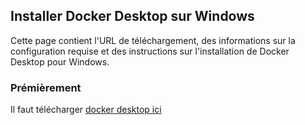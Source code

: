 ## Installer Docker Desktop sur Windows
Cette page contient l'URL de téléchargement, des informations sur la configuration requise et des instructions sur l'installation de Docker Desktop pour Windows.
### Prémièrement 
Il faut télécharger [docker desktop ici ](https://desktop.docker.com/win/main/amd64/Docker%20Desktop%20Installer.exe?_gl=1*168y7pw*_ga*MTI5NzA3MzY2Mi4xNzAxMzYwMjAy*_ga_XJWPQMJYHQ*MTcwNjY5MjM3NC4xNy4xLjE3MDY2OTI0MDcuMjcuMC4w)
